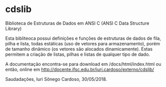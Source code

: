 # cdslib
Biblioteca de Estruturas de Dados em ANSI C (ANSI C Data Structure Library)

Esta bibliteoca possui definições e funções de estruturas de dados de fila, pilha e lista,
todas estáticas (uso de vetores para armazenamento), porém de tamanho dinâmico (os vetores são alocados dinamicamente).
Estas permitem a criação de listas, pilhas e listas de qualquer tipo de dado.

A documentação encontra-se para download em /docs/html/index.html
ou então, online em http://docente.ifsc.edu.br/iuri.cardoso/externo/cdslib/

Saudadações,
Iuri Sônego Cardoso, 30/05/2018.
